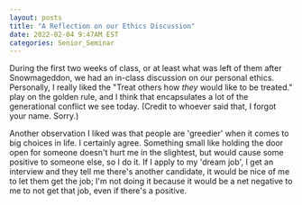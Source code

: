 ```yaml
---
layout: posts
title: "A Reflection on our Ethics Discussion"
date: 2022-02-04 9:47AM EST
categories: Senior_Seminar
---
```


During the first two weeks of class, or at least what was left of them after Snowmageddon, we had an in-class discussion on our personal ethics. Personally, I really liked the "Treat others how *they* would like to be treated." play on the golden rule, and I think that encapsulates a lot of the generational conflict we see today. (Credit to whoever said that, I forgot your name. Sorry.) 

Another observation I liked was that people are 'greedier' when it comes to big choices in life. I certainly agree. Something small like holding the door open for someone doesn't hurt me in the slightest, but would cause some positive to someone else, so I do it. If I apply to my 'dream job', I get an interview and they tell me there's another candidate, it would be nice of me to let them get the job; I'm not doing it because it would be a net negative to me to not get that job, even if there's a positive. 